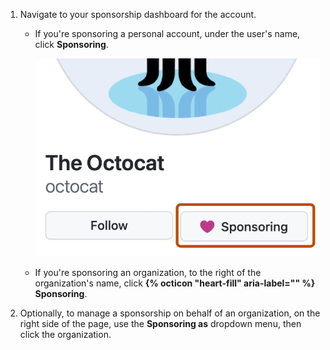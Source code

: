 1. Navigate to your sponsorship dashboard for the account.
   * If you're sponsoring a personal account, under the user's name, click **Sponsoring**.

     ![Screenshot of the sidebar of @octocat's profile page. A button, labeled with a heart icon and "Sponsoring", is outlined in dark orange.](/assets/images/help/profile/sponsoring-button.png)
   * If you're sponsoring an organization, to the right of the organization's name, click **{% octicon "heart-fill" aria-label="" %} Sponsoring**.
1. Optionally, to manage a sponsorship on behalf of an organization, on the right side of the page, use the **Sponsoring as** dropdown menu, then click the organization.

